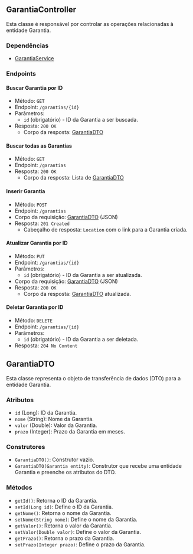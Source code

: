 ## GarantiaController

Esta classe é responsável por controlar as operações relacionadas à entidade Garantia.

### Dependências

- [GarantiaService](link-para-a-classe-GarantiaService)

### Endpoints

#### Buscar Garantia por ID

- Método: `GET`
- Endpoint: `/garantias/{id}`
- Parâmetros:
  - `id` (obrigatório) - ID da Garantia a ser buscada.
- Resposta: `200 OK`
  - Corpo da resposta: [GarantiaDTO](link-para-a-classe-GarantiaDTO)

#### Buscar todas as Garantias

- Método: `GET`
- Endpoint: `/garantias`
- Resposta: `200 OK`
  - Corpo da resposta: Lista de [GarantiaDTO](link-para-a-classe-GarantiaDTO)

#### Inserir Garantia

- Método: `POST`
- Endpoint: `/garantias`
- Corpo da requisição: [GarantiaDTO](link-para-a-classe-GarantiaDTO) (JSON)
- Resposta: `201 Created`
  - Cabeçalho de resposta: `Location` com o link para a Garantia criada.

#### Atualizar Garantia por ID

- Método: `PUT`
- Endpoint: `/garantias/{id}`
- Parâmetros:
  - `id` (obrigatório) - ID da Garantia a ser atualizada.
- Corpo da requisição: [GarantiaDTO](link-para-a-classe-GarantiaDTO) (JSON)
- Resposta: `200 OK`
  - Corpo da resposta: [GarantiaDTO](link-para-a-classe-GarantiaDTO) atualizada.

#### Deletar Garantia por ID

- Método: `DELETE`
- Endpoint: `/garantias/{id}`
- Parâmetros:
  - `id` (obrigatório) - ID da Garantia a ser deletada.
- Resposta: `204 No Content`

## GarantiaDTO

Esta classe representa o objeto de transferência de dados (DTO) para a entidade Garantia.

### Atributos

- `id` (Long): ID da Garantia.
- `nome` (String): Nome da Garantia.
- `valor` (Double): Valor da Garantia.
- `prazo` (Integer): Prazo da Garantia em meses.

### Construtores

- `GarantiaDTO()`: Construtor vazio.
- `GarantiaDTO(Garantia entity)`: Construtor que recebe uma entidade Garantia e preenche os atributos do DTO.

### Métodos

- `getId()`: Retorna o ID da Garantia.
- `setId(Long id)`: Define o ID da Garantia.
- `getNome()`: Retorna o nome da Garantia.
- `setNome(String nome)`: Define o nome da Garantia.
- `getValor()`: Retorna o valor da Garantia.
- `setValor(Double valor)`: Define o valor da Garantia.
- `getPrazo()`: Retorna o prazo da Garantia.
- `setPrazo(Integer prazo)`: Define o prazo da Garantia.

